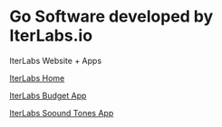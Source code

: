 # Go Software developed by IterLabs.io
IterLabs Website + Apps

[IterLabs Home](https://iterlabs.io)

[IterLabs Budget App](https://iterlabs.io/budget)

[IterLabs Soound Tones App](https://iterlabs.io/sound_tones)

